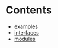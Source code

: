 

# Contents
- [examples](/src/middleware/examples)
- [interfaces](/src/middleware/interfaces)
- [modules](/src/middleware/modules)
